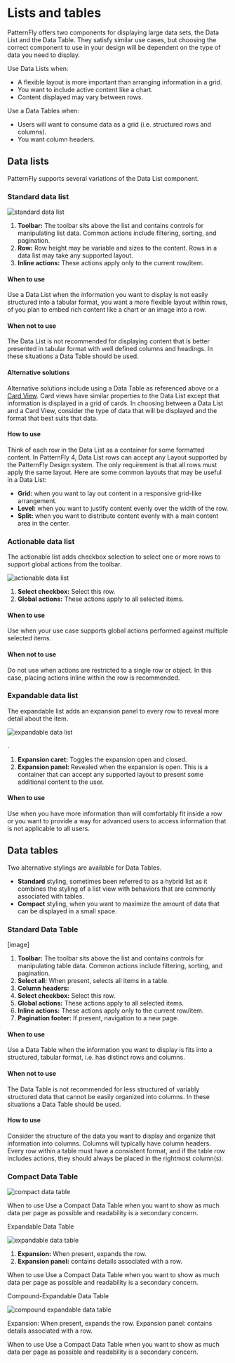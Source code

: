 # Lists and tables
PatternFly offers two components for displaying large data sets, the Data List and the Data Table. They satisfy similar use cases, but choosing the correct component to use in your design will be dependent on the type of data you need to display.

Use Data Lists when:
* A flexible layout is more important than arranging information in a grid.
* You want to include active content like a chart.
* Content displayed may vary between rows.

Use a Data Tables when:
* Users will want to consume data as a grid (i.e. structured rows and columns).
* You want column headers.

## Data lists
PatternFly supports several variations of the Data List component.

### Standard data list

![standard data list](img/standard-list.png)

1. **Toolbar:** The toolbar sits above the list and contains controls for manipulating list data. Common actions include filtering, sorting, and pagination.
2. **Row:** Row height may be variable and sizes to the content. Rows in a data list may take any supported layout.
3. **Inline actions:** These actions apply only to the current row/item.

#### When to use
Use a Data List when the information you want to display is not easily structured into a tabular format, you want a more flexible layout within rows, of you plan to embed rich content like a chart or an image into a row.

#### When not to use
The Data List is not recommended for displaying content that is better presented in tabular format with well defined columns and headings. In these situations a Data Table should be used.

#### Alternative solutions
Alternative solutions include using a Data Table as referenced above or a [Card View](#). Card views have similar properties to the Data List except that information is displayed in a grid of cards. In choosing between a Data List and a Card View, consider the type of data that will be displayed and the format that best suits that data.

#### How to use
Think of each row in the Data List as a container for some formatted content. In PatternFly 4, Data List rows can accept any Layout supported by the PatternFly Design system. The only requirement is that all rows must apply the same layout. Here are some common layouts that may be useful in a Data List:

* **Grid:** when you want to lay out content in a responsive grid-like arrangement.
* **Level:** when you want to justify content evenly over the width of the row.
* **Split:** when you want to distribute content evenly with a main content area in the center.

### Actionable data list
The actionable list adds checkbox selection to select one or more rows to support global actions from the toolbar.

![actionable data list](img/actionable-list.png)

1. **Select checkbox:** Select this row.
2. **Global actions:** These actions apply to all selected items.

#### When to use
Use when your use case supports global actions performed against multiple selected items.

#### When not to use
Do not use when actions are restricted to a single row or object. In this case, placing actions inline within the row is recommended.

### Expandable data list
The expandable list adds an expansion panel to every row to reveal more detail about the item.

![expandable data list](img/expandable-list.png)

.
1. **Expansion caret:** Toggles the expansion open and closed.
2. **Expansion panel:** Revealed when the expansion is open. This is a container that can accept any supported layout to present some additional content to the user.

#### When to use
Use when you have more information than will comfortably fit inside a row or you want to provide a way for advanced users to access information that is not applicable to all users.

## Data tables
Two alternative stylings are available for Data Tables.
* **Standard** styling, sometimes been referred to as a hybrid list as it combines the styling of a list view with behaviors that are commonly associated with tables.
* **Compact** styling, when you want to maximize the amount of data that can be displayed in a small space.

### Standard Data Table

[image]

1. **Toolbar:** The toolbar sits above the list and contains controls for manipulating table data. Common actions include filtering, sorting, and pagination.
2. **Select all:** When present, selects all items in a table.
3. **Column headers:**
4. **Select checkbox:** Select this row.
5. **Global actions:** These actions apply to all selected items.
6. **Inline actions:** These actions apply only to the current row/item.
7. **Pagination footer:** If present, navigation to a new page.

#### When to use
Use a Data Table when the information you want to display is fits into a structured, tabular format, i.e. has distinct rows and columns.

#### When not to use
The Data Table is not recommended for less structured of variably structured data that cannot be easily organized into columns. In these situations a Data Table should be used.

#### How to use
Consider the structure of the data you want to display and organize that information into columns. Columns will typically have column headers. Every row within a table must have a consistent format, and if the table row includes actions, they should always be placed in the rightmost column(s).

### Compact Data Table

![compact data table](img/compact-data-table.png)

When to use
Use a Compact Data Table when you want to show as much data per page as possible and readability is a secondary concern.


Expandable Data Table

![expandable data table](img/expandable-data-table.png)

1. **Expansion:** When present, expands the row.
2. **Expansion panel:** contains details associated with a row.

When to use
Use a Compact Data Table when you want to show as much data per page as possible and readability is a secondary concern.


Compound-Expandable Data Table

![compound expandable data table](img/compound-expandable-data-table.png)

Expansion: When present, expands the row.
Expansion panel: contains details associated with a row.

When to use
Use a Compact Data Table when you want to show as much data per page as possible and readability is a secondary concern.
